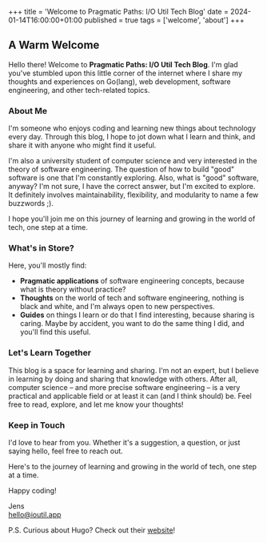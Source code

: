 +++
title = 'Welcome to Pragmatic Paths: I/O Util Tech Blog'
date = 2024-01-14T16:00:00+01:00
published = true
tags = ['welcome', 'about']
+++

## A Warm Welcome

Hello there! Welcome to **Pragmatic Paths: I/O Util Tech Blog**. I'm glad you've stumbled upon this little corner of the internet where I share my thoughts and experiences on Go(lang), web development, software engineering, and other tech-related topics.

### About Me

I'm someone who enjoys coding and learning new things about technology every day. Through this blog, I hope to jot down what I learn and think, and share it with anyone who might find it useful.

I'm also a university student of computer science and very interested in the theory of software engineering. The question of how to build "good" software is one that I'm constantly exploring. Also, what is "good" software, anyway? I'm not sure, I have the correct answer, but I'm excited to explore. It definitely involves maintainability, flexibility, and modularity to name a few buzzwords ;).

I hope you'll join me on this journey of learning and growing in the world of tech, one step at a time.

### What's in Store?

Here, you'll mostly find:

- **Pragmatic applications** of software engineering concepts, because what is theory without practice?
- **Thoughts** on the world of tech and software engineering, nothing is black and white, and I'm always open to new perspectives.
- **Guides** on things I learn or do that I find interesting, because sharing is caring. Maybe by accident, you want to do the same thing I did, and you'll find this useful.

### Let's Learn Together

This blog is a space for learning and sharing. I'm not an expert, but I believe in learning by doing and sharing that knowledge with others. After all, computer science – and more precise software engineering – is a very practical and applicable field or at least it can (and I think should) be. 
Feel free to read, explore, and let me know your thoughts!

### Keep in Touch

I'd love to hear from you. Whether it's a suggestion, a question, or just saying hello, feel free to reach out.

Here's to the journey of learning and growing in the world of tech, one step at a time.

Happy coding!

Jens\
[hello@ioutil.app](mailto:hello@ioutil.app)

P.S. Curious about Hugo? Check out their [website](https://gohugo.io)!

